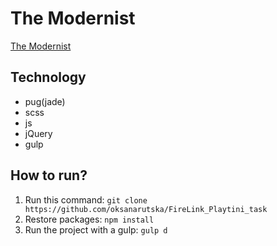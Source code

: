 # The Modernist

[The Modernist](https://oksanarutska.github.io/The_Modernist_task/dist/index.html)
## Technology
- pug(jade)
- scss
- js
- jQuery
- gulp

## How to run?
1. Run this command: ```git clone https://github.com/oksanarutska/FireLink_Playtini_task```
2. Restore packages: ```npm install```
3. Run the project with a gulp: ```gulp d```




